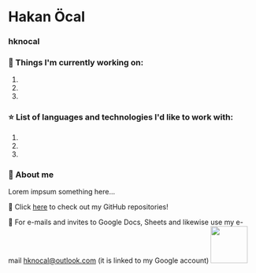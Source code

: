 # Hakan Öcal
### hknocal
### 📖 Things I'm currently working on:
1.
2.
3.
### ⭐ List of languages and technologies I'd like to work with:
1.
2.
3.

### 👤 About me 
Lorem impsum something here...

🔗 Click [here](https://github.com/hknocal?tab=repositories) to check out my GitHub repositories!

📧 For e-mails and invites to Google Docs, Sheets and likewise use my e-mail <hknocal@outlook.com> (it is linked to my Google account)
<img src="https://user-images.githubusercontent.com/112850166/215465595-118efb93-55be-43a8-a864-797826a8664c.jpeg)" width="75" height="75"/>
